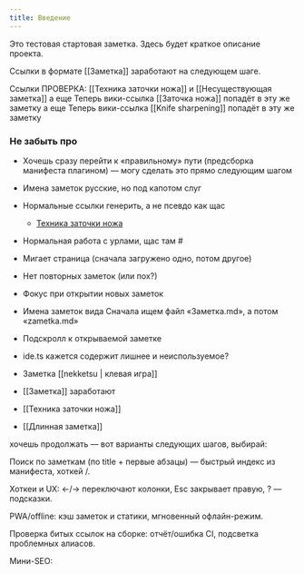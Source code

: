 ```yaml
---
title: Введение
---
```


Это тестовая стартовая заметка. Здесь будет краткое описание проекта.

Ссылки в формате [[Заметка]] заработают на следующем шаге.

Ссылки ПРОВЕРКА: [[Техника заточки ножа]] и [[Несуществующая заметка]]
а еще Теперь вики-ссылка [[Заточка ножа]] попадёт в эту же заметку
а еще Теперь вики-ссылка [[Knife sharpening]] попадёт в эту же заметку


### Не забыть про 
- Хочешь сразу перейти к «правильному» пути (предсборка манифеста плагином) — могу сделать это прямо следующим шагом

- Имена заметок русские, но под капотом слуг

- Нормальные ссылки генерить, а не псевдо как щас 
  - <a href="#" class="wikilink" data-slug="tehnika-zatochki-nozha" data-missing="false">Техника заточки ножа</a>
- Нормальная работа с урлами, щас там #
- Мигает страница (сначала загружено одно, потом другое)
- Нет повторных заметок (или пох?)
- Фокус при открытии новых заметок
- Имена заметок вида Сначала ищем файл «Заметка.md», а потом «zametka.md»
- Подскролл к открываемой заметке
- ide.ts кажется содержит лишнее и неиспользуемое?
- Заметка [[nekketsu | клевая игра]]
- [[Заметка]] заработают
-  [[Техника заточки ножа]]
- [[Длинная заметка]]

хочешь продолжать — вот варианты следующих шагов, выбирай:

Поиск по заметкам (по title + первые абзацы) — быстрый индекс из манифеста, хоткей /.

Хоткеи и UX: ←/→ переключают колонки, Esc закрывает правую, ? — подсказки.

PWA/offline: кэш заметок и статики, мгновенный офлайн-режим.

Проверка битых ссылок на сборке: отчёт/ошибка CI, подсветка проблемных алиасов.

Мини-SEO: <title>, meta description из frontmatter, canonical, опционально sitemap.

Теги: поле tags в frontmatter, страница/колонка тега (минималистично).

Сохранение позиций скролла между сессиями (localStorage) и «продолжить чтение».

Полировка визуала под Энди: тонкие детали типографики, вертикальный ритм, светлая/тёмная темы.
